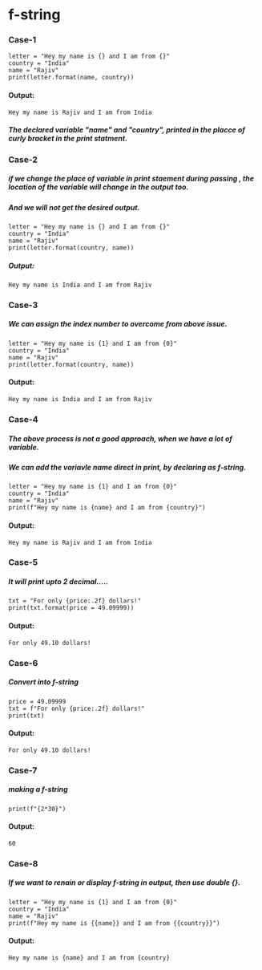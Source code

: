 # f-string
### Case-1
```
letter = "Hey my name is {} and I am from {}"
country = "India"
name = "Rajiv"
print(letter.format(name, country))
```
#### Output:
```
Hey my name is Rajiv and I am from India
```
##### The declared variable "name" and "country", printed in the placce of curly bracket in the print statment.

### Case-2
##### if we change the place of variable in print staement during passing , the location of the variable will change in the output too. 
##### And we will not get the desired output.
```
letter = "Hey my name is {} and I am from {}"
country = "India"
name = "Rajiv"
print(letter.format(country, name))
```
##### Output:
```
Hey my name is India and I am from Rajiv
```
### Case-3
##### We can assign the index number to overcome from above issue.
```
letter = "Hey my name is {1} and I am from {0}"
country = "India"
name = "Rajiv"
print(letter.format(country, name))
```
#### Output:
```
Hey my name is India and I am from Rajiv
```
### Case-4
##### The above process is not a good approach, when we have a lot of variable. 
##### We can add the variavle name direct in print, by declaring as f-string.
```
letter = "Hey my name is {1} and I am from {0}"
country = "India"
name = "Rajiv"
print(f"Hey my name is {name} and I am from {country}")
```
#### Output:
```
Hey my name is Rajiv and I am from India
```
### Case-5
##### It will print upto 2 decimal.....
```
txt = "For only {price:.2f} dollars!"
print(txt.format(price = 49.09999))
```
#### Output:
```
For only 49.10 dollars!
```
### Case-6
##### Convert into f-string
```
price = 49.09999
txt = f"For only {price:.2f} dollars!"
print(txt)
```
#### Output:
```
For only 49.10 dollars!
```
### Case-7
##### making a f-string
```
print(f"{2*30}")
```
#### Output:
```
60
```

### Case-8
##### If we want to renain or display f-string in output, then use double {}.
```
letter = "Hey my name is {1} and I am from {0}"
country = "India"
name = "Rajiv"
print(f"Hey my name is {{name}} and I am from {{country}}")
```
#### Output:
```
Hey my name is {name} and I am from {country}
```